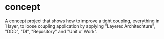 # concept

A concept project that shows how to improve a tight coupling, everything in 1 layer, to loose coupling application by applying "Layered Architechture", "DDD", "DI", "Repository" and "Unit of Work".
